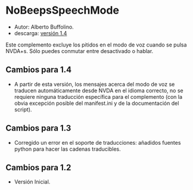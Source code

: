 # NoBeepsSpeechMode #
*	 Autor: Alberto Buffolino.
*	 descarga: [versión 1.4][1]

Este complemento excluye los pitidos en el modo de voz cuando se pulsa
NVDA+s.  Sólo puedes conmutar entre desactivado o hablar.

## Cambios para 1.4 ##
*	 A partir de esta versión, los mensajes acerca del modo de voz se traducen
   automáticamente desde NVDA en el idioma correcto, no se requiere ninguna
   traducción específica para el complemento (con la obvia excepción posible
   del manifest.ini y de la documentación del script).

## Cambios para 1.3 ##
*	 Corregido un error en el soporte de traducciones: añadidos fuentes python
   para hacer las cadenas traducibles.

## Cambios para 1.2 ##
*	 Versión Inicial.

[1]: http://addons.nvda-project.org/files/get.php?file=nb
